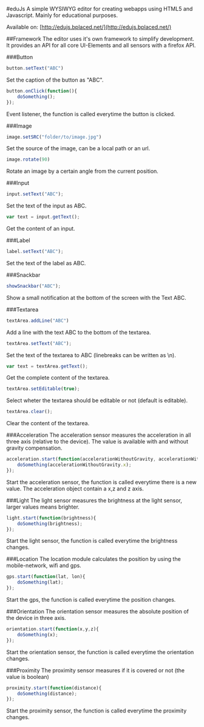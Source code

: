 #eduJs
A simple WYSIWYG editor for creating webapps using HTML5 and Javascript. Mainly for educational purposes.

Available on:
[http://edujs.bplaced.net/](http://edujs.bplaced.net/)

##Framework
The editor uses it's own framework to simplify development. It provides an API for all core UI-Elements and all sensors with a firefox API.

###Button
```javascript
button.setText("ABC")
```
Set the caption of the button as "ABC".

```javascript
button.onClick(function(){
    doSomething();
});
```
Event listener, the function is called everytime the button is clicked.

###Image
```javascript
image.setSRC("folder/to/image.jpg")
```
Set the source of the image, can  be a local path or an url.

```javascript
image.rotate(90)
```
Rotate an image by a certain angle from the current position.

###Input
```javascript
input.setText("ABC");
```
Set the text of the input as ABC.
```javascript
var text = input.getText();
```
Get the content of an input.

###Label
```javascript
label.setText("ABC");
```
Set the text of the label as ABC.

###Snackbar
```javascript
showSnackbar("ABC");
```
Show a small notification at the bottom of the screen with the Text ABC.

###Textarea
```javascript
textArea.addLine("ABC")
```
Add a line with the text ABC to the bottom of the textarea.

```javascript
textArea.setText("ABC");
```
Set the text of the textarea to ABC (linebreaks can be written as \n).

```javascript
var text = textArea.getText();
```
Get the complete content of the textarea.

```javascript
textArea.setEditable(true);
```
Select wheter the textarea should be editable or not (default is editable).

```javascript
textArea.clear();
```
Clear the content of the textarea.


###Acceleration
The acceleration sensor measures the acceleration in all three axis (relative to the device). The value is available with and without gravity compensation.
```javascript
acceleration.start(function(accelerationWithoutGravity, accelerationWithGravity){
    doSomething(accelerationWithoutGravity.x);
});
```
Start the acceleration sensor, the function is called everytime there is a new value. The acceleration object contain a x,z and z axis.

###Light
The light sensor measures the brightness at the light sensor, larger values means brighter.
```javascript
light.start(function(brightness){
    doSomething(brightness);
});
```
Start the light sensor, the function is called everytime the brightness changes.

###Location
The location module calculates the position by using the mobile-network, wifi and gps.
```javascript
gps.start(function(lat, lon){
    doSomething(lat);
});
```
Start the gps, the function is called everytime the position changes.

###Orientation
The orientation sensor measures the absolute position of the device in three axis.
```javascript
orientation.start(function(x,y,z){
    doSomething(x);
});
```
Start the orientation sensor, the function is called everytime the orientation changes.

###Proximity
The proximity sensor measures if it is covered or not (the value is boolean)
```javascript
proximity.start(function(distance){
    doSomething(distance);
});
```
Start the proximity sensor, the function is called everytime the proximity changes.


